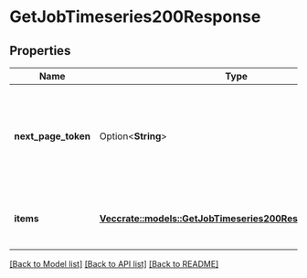 # GetJobTimeseries200Response

## Properties

Name | Type | Description | Notes
------------ | ------------- | ------------- | -------------
**next_page_token** | Option<**String**> | A token to pass as a `page-token` query parameter to return the next page of results. | 
**items** | [**Vec<crate::models::GetJobTimeseries200ResponseItemsInner>**](getJobTimeseries_200_response_items_inner.md) | Aggregate metrics for a workflow at a time granularity | 

[[Back to Model list]](../README.md#documentation-for-models) [[Back to API list]](../README.md#documentation-for-api-endpoints) [[Back to README]](../README.md)


